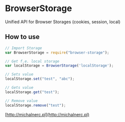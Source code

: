 # BrowserStorage
Unified API for Browser Storages (cookies, session, local)
## How to use

```javascript
// Import Storage
var BrowserStorage = require("browser-storage");

// Get f.e. local storage
var localStorage = BrowserStorage('localStorage');

// Sets value
localStorage.set("test", "abc");

// Gets value
localStorage.get("test");

// Remove value
localStorage.remove("test");
```



[http://michalnerc.pl](http://michalnerc.pl)
